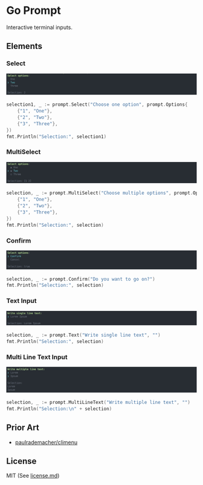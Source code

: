 # Go Prompt

Interactive terminal inputs.

## Elements

### Select

![](docs/screenshot-select.jpg)

```Go
selection1, _ := prompt.Select("Choose one option", prompt.Options{
	{"1", "One"},
	{"2", "Two"},
	{"3", "Three"},
})
fmt.Println("Selection:", selection1)
```

### MultiSelect

![](docs/screenshot-multi-select.jpg)

```Go
selection, _ := prompt.MultiSelect("Choose multiple options", prompt.Options{
	{"1", "One"},
	{"2", "Two"},
	{"3", "Three"},
})
fmt.Println("Selection:", selection)
```

### Confirm

![](docs/screenshot-confirm.jpg)

```Go
selection, _ := prompt.Confirm("Do you want to go on?")
fmt.Println("Selection:", selection)
```

### Text Input

![](docs/screenshot-text.jpg)

```Go
selection, _ := prompt.Text("Write single line text", "")
fmt.Println("Selection:", selection)
```

### Multi Line Text Input

![](docs/screenshot-multi-line-text.jpg)

```Go
selection, _ := prompt.MultiLineText("Write multiple line text", "")
fmt.Println("Selection:\n" + selection)
```


## Prior Art

- [paulrademacher/climenu](https://github.com/paulrademacher/climenu)

## License

MIT (See [license.md](license.md))
